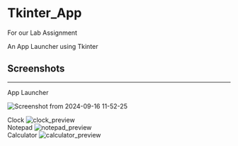 # Tkinter_App
For our Lab Assignment

An App Launcher using Tkinter

## Screenshots
<hr>
App Launcher

![Screenshot from 2024-09-16 11-52-25](https://github.com/user-attachments/assets/0355f593-b71b-47e9-a030-1da43ebd5a58)
<br>

Clock
![clock_preview](https://github.com/user-attachments/assets/9561cf4d-5d2b-462f-bab3-c2898e6689cf)
<br>
Notepad
![notepad_preview](https://github.com/user-attachments/assets/f4727445-cb80-4805-a083-241a15676a12)
<br>
Calculator
![calculator_preview](https://github.com/user-attachments/assets/70a4ad8f-8a1c-493b-abc6-ad46793d52c6)

